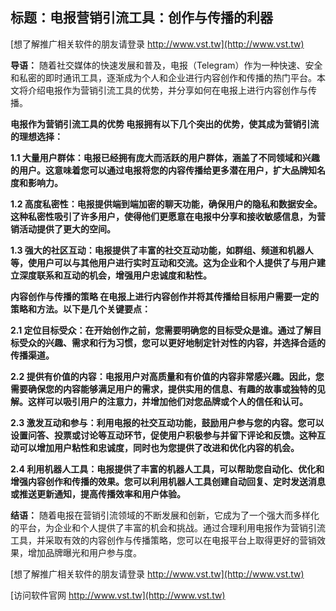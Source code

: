 ## **标题：电报营销引流工具：创作与传播的利器**

[想了解推广相关软件的朋友请登录 http://www.vst.tw](http://www.vst.tw)

**导语：**
随着社交媒体的快速发展和普及，电报（Telegram）作为一种快速、安全和私密的即时通讯工具，逐渐成为个人和企业进行内容创作和传播的热门平台。本文将介绍电报作为营销引流工具的优势，并分享如何在电报上进行内容创作与传播。

**电报作为营销引流工具的优势 电报拥有以下几个突出的优势，使其成为营销引流的理想选择：**

**1.1 大量用户群体：电报已经拥有庞大而活跃的用户群体，涵盖了不同领域和兴趣的用户。这意味着您可以通过电报将您的内容传播给更多潜在用户，扩大品牌知名度和影响力。**

**1.2 高度私密性：电报提供端到端加密的聊天功能，确保用户的隐私和数据安全。这种私密性吸引了许多用户，使得他们更愿意在电报中分享和接收敏感信息，为营销活动提供了更大的空间。**

**1.3 强大的社区互动：电报提供了丰富的社交互动功能，如群组、频道和机器人等，使用户可以与其他用户进行实时互动和交流。这为企业和个人提供了与用户建立深度联系和互动的机会，增强用户忠诚度和粘性。**

**内容创作与传播的策略 在电报上进行内容创作并将其传播给目标用户需要一定的策略和方法。以下是几个关键要点：**

**2.1 定位目标受众：在开始创作之前，您需要明确您的目标受众是谁。通过了解目标受众的兴趣、需求和行为习惯，您可以更好地制定针对性的内容，并选择合适的传播渠道。**

**2.2 提供有价值的内容：电报用户对高质量和有价值的内容非常感兴趣。因此，您需要确保您的内容能够满足用户的需求，提供实用的信息、有趣的故事或独特的见解。这样可以吸引用户的注意力，并增加他们对您品牌或个人的信任和认可。**

**2.3 激发互动和参与：利用电报的社交互动功能，鼓励用户参与您的内容。您可以设置问答、投票或讨论等互动环节，促使用户积极参与并留下评论和反馈。这种互动可以增加用户粘性和忠诚度，同时也为您提供了改进和优化内容的机会。**

**2.4 利用机器人工具：电报提供了丰富的机器人工具，可以帮助您自动化、优化和增强内容创作和传播的效果。您可以利用机器人工具创建自动回复、定时发送消息或推送更新通知，提高传播效率和用户体验。**

**结语：**
随着电报在营销引流领域的不断发展和创新，它成为了一个强大而多样化的平台，为企业和个人提供了丰富的机会和挑战。通过合理利用电报作为营销引流工具，并采取有效的内容创作与传播策略，您可以在电报平台上取得更好的营销效果，增加品牌曝光和用户参与度。

[想了解推广相关软件的朋友请登录 http://www.vst.tw](http://www.vst.tw)


[访问软件官网 http://www.vst.tw](http://www.vst.tw)
